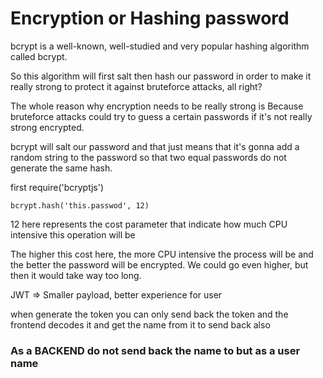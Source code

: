 # Encryption or Hashing password

bcrypt is a well-known, well-studied and very popular hashing algorithm called bcrypt.

So this algorithm will first salt then hash our password in order to make it really strong to protect it against bruteforce attacks, all right?

The whole reason why encryption needs to be really strong is Because bruteforce attacks could try to guess a certain passwords if it's not really strong encrypted.

bcrypt will salt our password and that just means that it's gonna add a random string to the password so that two equal passwords do not generate the same hash.

first require('bcryptjs')

```
bcrypt.hash('this.passwod', 12)
```

12 here represents the cost parameter that indicate how much CPU intensive this operation will be

The higher this cost here, the more CPU intensive the process will be and the better the password will be encrypted. We could go even higher, but then it would take way too long.

JWT => Smaller payload, better experience for user

when generate the token you can only send back the token and the frontend decodes it and get the name from it to send back also

### As a BACKEND do not send back the name to but as a user name
